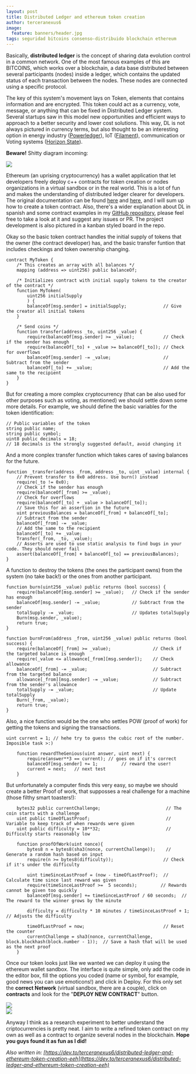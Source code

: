 ```yaml
---
layout: post
title: Distributed Ledger and ethereum token creation
author: terceranexus6
image:
  feature: banners/header.jpg
tags: seguridad bitcoins consenso-distribuido blockchain ethereum
---
```


Basically, **distributed ledger** is the concept of sharing data evolution control in a common network. One of the most famous examples of this are BITCOINS, which works over a blockchain, a data base distributed between several participants (nodes) inside a ledger, which contains the updated status of each transaction between the nodes. These nodes are connected using a specific protocol.

The key of this system's movement lays on Token, elements that contains information and are encrypted. This token could act as a currency, vote, message, or anything that can be fixed in Distributed Ledger system. Several startups saw in this model new opportunities and efficient ways to approach to a better security and lower cost solutions. This way, DL is not always pictured in currency terms, but also thought to be an interesting option in energy industry ([Powerledger](https://tge.powerledger.io)), IoT ([Filament](https://filament.com)), communication or Voting systems ([Horizon State](https://horizonstate.com)).

**Beware!** Shitty diagram incoming:

<img src="{{ site.url }}/assets/images/dev.to/diagram.jpg" style="display: block; margin: 0 auto;">

Ethereum (an uprising cryptocurrency) has a wallet application that let developers freely deploy c++ contracts for token creation or nodes organizations in a virtual sandbox or in the real world. This is a lot of fun and makes the understanding of distributed ledger clearer for developers. The original documentation can be found [here](https://www.ethereum.org/dao) and [here](https://www.ethereum.org/token), and I will sum up how to create a token contract. Also, there's a wider explanation about DL in spanish and some contract examples in my [GitHub repository](https://github.com/terceranexus6/ethereum_lab), please feel free to take a look at it and suggest any issues or PR. The project development is also pictured in a kanban styled board in the repo.

Okay so the basic token contract handles the initial supply of tokens that the owner (the contract developer) has, and the basic transfer funtion that includes checkings and token ownership changing.

```
contract MyToken {
    /* This creates an array with all balances */
    mapping (address => uint256) public balanceOf;

    /* Initializes contract with initial supply tokens to the creator of the contract */
    function MyToken(
        uint256 initialSupply
        ) {
        balanceOf[msg.sender] = initialSupply;              // Give the creator all initial tokens
    }

    /* Send coins */
    function transfer(address _to, uint256 _value) {
        require(balanceOf[msg.sender] >= _value);           // Check if the sender has enough
        require(balanceOf[_to] + _value >= balanceOf[_to]); // Check for overflows
        balanceOf[msg.sender] -= _value;                    // Subtract from the sender
        balanceOf[_to] += _value;                           // Add the same to the recipient
    }
}
```

But for creating a more complex cryptocurrency (that can be also used for other purposes such as voting, as mentioned) we should settle down some more details. For example, we should define the basic variables for the token identification:

```
// Public variables of the token
string public name;
string public symbol;
uint8 public decimals = 18;
// 18 decimals is the strongly suggested default, avoid changing it
```

And a more conplex transfer function which takes cares of saving balances for the future.

```
function _transfer(address _from, address _to, uint _value) internal {
    // Prevent transfer to 0x0 address. Use burn() instead
    require(_to != 0x0);
    // Check if the sender has enough
    require(balanceOf[_from] >= _value);
    // Check for overflows
    require(balanceOf[_to] + _value > balanceOf[_to]);
    // Save this for an assertion in the future
    uint previousBalances = balanceOf[_from] + balanceOf[_to];
    // Subtract from the sender
    balanceOf[_from] -= _value;
    // Add the same to the recipient
    balanceOf[_to] += _value;
    Transfer(_from, _to, _value);
    // Asserts are used to use static analysis to find bugs in your code. They should never fail
    assert(balanceOf[_from] + balanceOf[_to] == previousBalances);
}
```

A function to destroy the tokens (the ones the participant owns) from the system (no take back!) or the ones from another participant.

```
function burn(uint256 _value) public returns (bool success) {
    require(balanceOf[msg.sender] >= _value);   // Check if the sender has enough
    balanceOf[msg.sender] -= _value;            // Subtract from the sender
    totalSupply -= _value;                      // Updates totalSupply
    Burn(msg.sender, _value);
    return true;
}

function burnFrom(address _from, uint256 _value) public returns (bool success) {
    require(balanceOf[_from] >= _value);                // Check if the targeted balance is enough
    require(_value <= allowance[_from][msg.sender]);    // Check allowance
    balanceOf[_from] -= _value;                         // Subtract from the targeted balance
    allowance[_from][msg.sender] -= _value;             // Subtract from the sender's allowance
    totalSupply -= _value;                              // Update totalSupply
    Burn(_from, _value);
    return true;
}
```

Also, a nice function would be the one who settles POW (proof of work) for getting the tokens and signing the transactions.

```
uint current = 1; // hehe try to guess the cubic root of the number. Imposible task >:)

    function rewardTheGenious(uint answer, uint next) {
        require(answer**3 == current); // goes on if it's correct
        balanceOf[msg.sender] += 1;         // reward the user!
        current = next;   // next test
    }
```

But unfortunately a computer finds this very easy, so maybe we should create a better Proof of work, that supposses a real challenge for a machine (those filthy smart toasters!):

```
    bytes32 public currentChallenge;                         // The coin starts with a challenge
    uint public timeOfLastProof;                             // Variable to keep track of when rewards were given
    uint public difficulty = 10**32;                         // Difficulty starts reasonably low

    function proofOfWork(uint nonce){
        bytes8 n = bytes8(sha3(nonce, currentChallenge));    // Generate a random hash based on input
        require(n >= bytes8(difficulty));                   // Check if it's under the difficulty

        uint timeSinceLastProof = (now - timeOfLastProof);  // Calculate time since last reward was given
        require(timeSinceLastProof >=  5 seconds);         // Rewards cannot be given too quickly
        balanceOf[msg.sender] += timeSinceLastProof / 60 seconds;  // The reward to the winner grows by the minute

        difficulty = difficulty * 10 minutes / timeSinceLastProof + 1;  // Adjusts the difficulty

        timeOfLastProof = now;                              // Reset the counter
        currentChallenge = sha3(nonce, currentChallenge, block.blockhash(block.number - 1));  // Save a hash that will be used as the next proof
    }
```

Once our token looks just like we wanted we can deploy it using the ethereum wallet sandbox. The interface is quite simple, only add the code in the editor box, fill the options you coded (name or symbol, for example, good news you can use emoticons!) and click in Deploy. For this only set the **correct Network** (virtual sandbox, there are a couple), click on **contracts** and look for the "**DEPLOY NEW CONTRACT**" button.

<img src="{{ site.url }}/assets/images/dev.to/deploy-new-contract.png" style="display: block; margin: 0 auto;">
<img src="{{ site.url }}/assets/images/dev.to/edit-contract.png" style="display: block; margin: 0 auto;">

Anyway I think as a research experiment to better understand the criptocurrencies is pretty neat. I aim to write a refined token contract on my own as well as a contract to organize several nodes in the blockchain. **Hope you guys found it as fun as I did!**

*Also written in: [https://dev.to/terceranexus6/distributed-ledger-and-ethereum-token-creation-eeh](https://dev.to/terceranexus6/distributed-ledger-and-ethereum-token-creation-eeh)*
